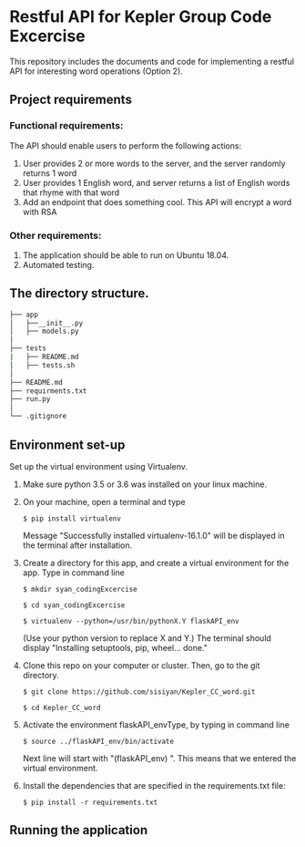 # Restful API for Kepler Group Code Excercise

This repository includes the documents and code for implementing a restful API for interesting word operations (Option 2).

## Project requirements
### Functional requirements:
The API should enable users to perform the following actions:
 1) User provides 2 or more words to the server, and the server randomly returns 1 word
 2) User provides 1 English word, and server returns a list of English words that rhyme with that word
 3) Add an endpoint that does something cool. This API will encrypt a word with RSA

### Other requirements:
 1) The application should be able to run on Ubuntu 18.04.
 2) Automated testing.

## The directory structure.
 ```bash
 ├── app
 │   ├──__init__.py
 │   ├── models.py
 │    
 ├── tests
 |   ├── README.md
 │   ├── tests.sh
 │  
 ├── README.md
 ├── requirments.txt
 ├── run.py
 │
 └── .gitignore
 ```

## Environment set-up
Set up the virtual environment using Virtualenv.
1) Make sure python 3.5 or 3.6 was installed on your linux machine.
2) On your machine, open a terminal and type

       $ pip install virtualenv

   Message "Successfully installed virtualenv-16.1.0" will be displayed in the terminal after installation.
3) Create a directory for this app, and create a virtual environment for the app. Type in command line

       $ mkdir syan_codingExcercise

       $ cd syan_codingExcercise

       $ virtualenv --python=/usr/bin/pythonX.Y flaskAPI_env

    (Use your python version to replace X and Y.)
    The terminal should display
    "Installing setuptools, pip, wheel...
    done."

4) Clone this repo on your computer or cluster. Then, go to the git directory.

       $ git clone https://github.com/sisiyan/Kepler_CC_word.git

       $ cd Kepler_CC_word

5) Activate the environment flaskAPI_envType, by typing in command line

       $ source ../flaskAPI_env/bin/activate

    Next line will start with "(flaskAPI_env) ". This means that we entered the virtual environment.

6) Install the dependencies that are specified in the requirements.txt file:

       $ pip install -r requirements.txt

## Running the application
